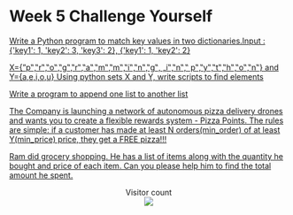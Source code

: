 # Week 5 Challenge Yourself


[Write a Python program to match key values in two dictionaries.Input : {'key1': 1, 'key2': 3, 'key3': 2}, {'key1': 1, 'key2': 2} ](https://github.com/atharva-narkhede/Python/blob/main/Week%205/Challenge%20Yourself/match_key_values.py)

[X={”p‟,‟r‟,‟o‟,‟g‟,‟r‟,‟a‟,‟m‟,‟m‟,‟i‟,‟n‟,‟g‟, „i‟,‟n‟,‟ p‟,‟y‟,‟t‟,‟h‟,‟o‟,‟n‟} and Y={a,e,i,o,u} Using python sets X and Y, write scripts to find elements](https://github.com/atharva-narkhede/Python/blob/main/Week%205/Challenge%20Yourself/sets_X_and_Y.py)

[Write a program to append one list to another list](https://github.com/atharva-narkhede/Python/blob/main/Week%205/Challenge%20Yourself/append_list.py)

[The Company is launching a network of autonomous pizza delivery drones and wants you to create a flexible rewards system - Pizza Points. The rules are simple: if a customer has made at least N orders(min_order) of at least Y(min_price) price, they get a FREE pizza!!!](https://github.com/atharva-narkhede/Python/blob/main/Week%205/Challenge%20Yourself/pizza_delivery_drones.py)

[Ram did grocery shopping. He has a list of items along with the quantity he bought and price of each item. Can you please help him to find the total amount he spent.](https://github.com/atharva-narkhede/Python/blob/main/Week%205/Challenge%20Yourself/ram_shopping_total.py)



<p align="center"> 
  Visitor count<br>
  <img src="https://profile-counter.glitch.me/atharva-narkhede-pythonw5cy/count.svg" />
</p>
